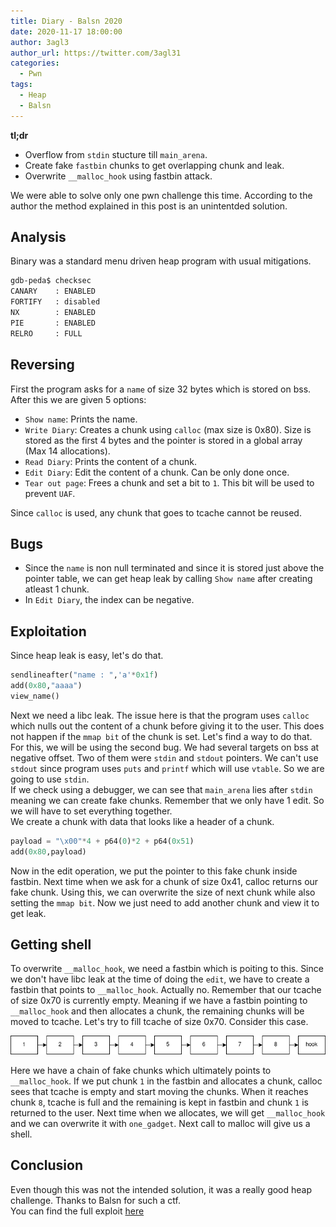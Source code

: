 ```yaml
---
title: Diary - Balsn 2020
date: 2020-11-17 18:00:00
author: 3agl3
author_url: https://twitter.com/3agl31
categories:
  - Pwn
tags:
  - Heap
  - Balsn
---
```


**tl;dr**

+ Overflow from `stdin` stucture till `main_arena`.
+ Create fake `fastbin` chunks to get overlapping chunk and leak.
+ Overwrite `__malloc_hook` using fastbin attack.

We were able to solve only one pwn challenge this time. According to the author the method explained in this post is an unintentded solution.

## Analysis

Binary was a standard menu driven heap program with usual mitigations.

```sh
gdb-peda$ checksec
CANARY    : ENABLED
FORTIFY   : disabled
NX        : ENABLED
PIE       : ENABLED
RELRO     : FULL
```

## Reversing

First the program asks for a `name` of size 32 bytes which is stored on bss.  
After this we are given 5 options:  
+ `Show name`: Prints the name.
+ `Write Diary`: Creates a chunk using `calloc` (max size is 0x80). Size is stored as the first 4 bytes and the pointer is stored in a global array (Max 14 allocations).
+ `Read Diary`: Prints the content of a chunk.
+ `Edit Diary`: Edit the content of a chunk. Can be only done once.
+ `Tear out page`: Frees a chunk and set a bit to `1`. This bit will be used to prevent `UAF`.

Since `calloc` is used, any chunk that goes to tcache cannot be reused.

## Bugs

+ Since the `name` is non null terminated and since it is stored just above the pointer table, we can get heap leak by calling `Show name` after creating atleast 1 chunk.
+ In `Edit Diary`, the index can be negative.

## Exploitation

Since heap leak is easy, let's do that.
```python
sendlineafter("name : ",'a'*0x1f)
add(0x80,"aaaa")
view_name()
```
Next we need a libc leak. The issue here is that the program uses `calloc` which nulls out the content of a chunk before giving it to the user. This does not happen if the `mmap bit` of the chunk is set. Let's find a way to do that. For this, we will be using the second bug. We had several targets on bss at negative offset. Two of them were `stdin` and `stdout` pointers. We can't use `stdout` since program uses `puts` and `printf` which will use `vtable`. So we are going to use `stdin`.  
If we check using a debugger, we can see that `main_arena` lies after `stdin` meaning we can create fake chunks. Remember that we only have 1 edit. So we will have to set everything together.  
We create a chunk with data that looks like a header of a chunk.

```python
payload = "\x00"*4 + p64(0)*2 + p64(0x51)
add(0x80,payload)
```
Now in the edit operation, we put the pointer to this fake chunk inside fastbin. Next time when we ask for a chunk of size 0x41, calloc returns our fake chunk. Using this, we can overwrite the size of next chunk while also setting the `mmap bit`. Now we just need to add another chunk and view it to get leak.

## Getting shell

To overwrite `__malloc_hook`, we need a fastbin which is poiting to this. Since we don't have libc leak at the time of doing the `edit`, we have to create a fastbin that points to `__malloc_hook`. Actually no. Remember that our tcache of size 0x70 is currently empty. Meaning if we have a fastbin pointing to `__malloc_hook` and then allocates a chunk, the remaining chunks will be moved to tcache. Let's try to fill tcache of size 0x70. Consider this case.

![](./fastbin.png)

Here we have a chain of fake chunks which ultimately points to `__malloc_hook`. If we put chunk `1` in the fastbin and allocates a chunk, calloc sees that tcache is empty and start moving the chunks. When it reaches chunk `8`, tcache is full and the remaining is kept in fastbin and chunk `1` is returned to the user. Next time when we allocates, we will get `__malloc_hook` and we can overwrite it with `one_gadget`. Next call to malloc will give us a shell.

## Conclusion

Even though this was not the intended solution, it was a really good heap challenge. Thanks to Balsn for such a ctf.  
You can find the full exploit [here](https://github.com/souragc/Exploits/blob/main/Balsn/Diary.py)
